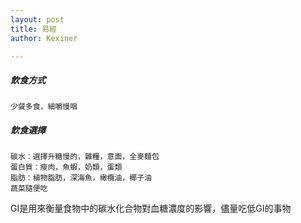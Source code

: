 ```yaml
---
layout: post
title: 易經
author: Kexiner

---
```



##### 飲食方式
```
少餐多食，細嚼慢咽

```

##### 飲食選擇
```
碳水：選擇升糖慢的，雜糧，意面，全麥麵包
蛋白質：瘦肉，魚蝦，奶類，蛋類
脂肪：植物脂肪，深海魚，橄欖油，椰子油
蔬菜隨便吃

```

GI是用來衡量食物中的碳水化合物對血糖濃度的影響，儘量吃低GI的事物




